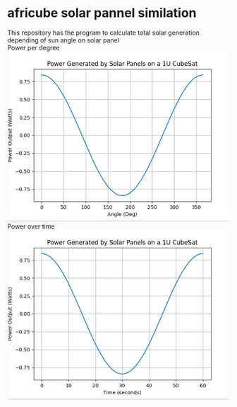 # africube solar pannel similation
This repository has the program to calculate total solar generation depending of sun angle on solar panel<br>
Power per degree<br>
<img src="Solar_panel_power2.png" width="800"><br>
Power over time<br>
<img src="Solar_panel_power1.png" width="800"><br>
